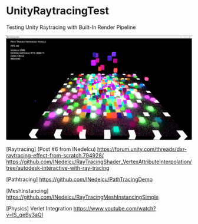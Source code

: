 # UnityRaytracingTest
Testing Unity Raytracing with Built-In Render Pipeline

![Instanced Voxel Rendering](UnityRaytracingTest.png)

[Raytracing]
(Post #6 from INedelcu)
https://forum.unity.com/threads/dxr-raytracing-effect-from-scratch.794928/
https://github.com/INedelcu/RayTracingShader_VertexAttributeInterpolation/tree/autodesk-interactive-with-ray-tracing

[Pathtracing]
https://github.com/INedelcu/PathTracingDemo

[MeshInstancing]
https://github.com/INedelcu/RayTracingMeshInstancingSimple

[Physics]
Verlet Integration
https://www.youtube.com/watch?v=lS_qeBy3aQI

